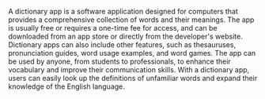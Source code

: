 A dictionary app is a software application designed for computers that provides a comprehensive collection of words and their meanings. The app is usually free or requires a one-time fee for access, and can be downloaded from an app store or directly from the developer's website. Dictionary apps can also include other features, such as thesauruses, pronunciation guides, word usage examples, and word games. The app can be used by anyone, from students to professionals, to enhance their vocabulary and improve their communication skills. With a dictionary app, users can easily look up the definitions of unfamiliar words and expand their knowledge of the English language.